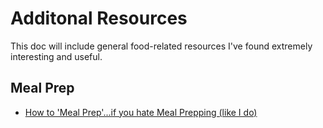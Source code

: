 # Additonal Resources

This doc will include general food-related resources I've found extremely interesting and useful.

## Meal Prep

- [How to 'Meal Prep'...if you hate Meal Prepping (like I do)](https://www.youtube.com/watch?v=ZJe3yL7NHdA)